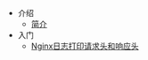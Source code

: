 * 介绍
  * [简介](markdown/中间件/Nginx/简介.md)
* 入门
  * [Nginx日志打印请求头和响应头](markdown/中间件/Nginx/Nginx日志打印请求头和响应头.md)
